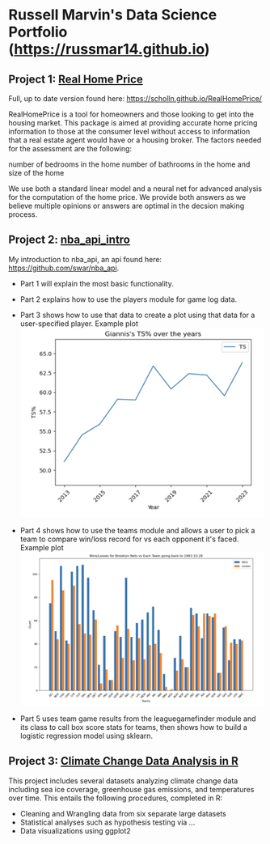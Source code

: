 # Russell Marvin's Data Science Portfolio (https://russmar14.github.io)

## Project 1: [Real Home Price](https://github.com/Russmar14/RealHomePrice)
Full, up to date version found here: https://scholln.github.io/RealHomePrice/

RealHomePrice is a tool for homeowners and those looking to get into the housing market. This package is aimed at providing accurate home pricing information to those at the consumer level without access to information that a real estate agent would have or a housing broker. The factors needed for the assessment are the following:

number of bedrooms in the home
number of bathrooms in the home
and size of the home

We use both a standard linear model and a neural net for advanced analysis for the computation of the home price. We provide both answers as we believe multiple opinions or answers are optimal in the decsion making process. 

## Project 2: [nba_api_intro](https://github.com/Russmar14/nba_api_intro)

My introduction to nba_api, an api found here: https://github.com/swar/nba_api.

* Part 1 will explain the most basic functionality.

* Part 2 explains how to use the  players module for game log data.

* Part 3 shows how to use that data to create a plot using that data for a user-specified player. Example plot ![here:](https://github.com/Russmar14/Russmar14.github.io/blob/main/images/Giannis_career_TS.png)

* Part 4 shows how to use the teams module and allows a user to pick a team to compare win/loss record for vs each opponent it's faced. Example plot ![here:](https://github.com/Russmar14/Russmar14.github.io/blob/main/images/Nets_W_L_chart.png)

* Part 5 uses team game results from the leaguegamefinder module and its class to call box score stats for teams, then shows how to build a logistic regression model using sklearn.

## Project 3: [Climate Change Data Analysis in R](https://github.com/Russmar14/STA-518-Climate-Change-Project)

This project includes several datasets analyzing climate change data including sea ice coverage, greenhouse gas emissions, and temperatures over time. This entails the following procedures, completed in R:

* Cleaning and Wrangling data from six separate large datasets
* Statistical analyses such as hypothesis testing via ...
* Data visualizations using ggplot2

